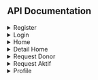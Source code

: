 ## API Documentation
<details>
  
  <summary>Register</summary>
  
  * #### URL : 
    * https://idonorapi-dot-idonorapp2023.et.r.appspot.com/register
  * #### Method : 
    * POST
  * #### Request Body :
    *  `nama` as string
    * `golongan` as string
    * `jenis_kelamin` as string
    * `no_whatsapp` as Int, can't be more than 14 digits and must be at least 11 characters
    * `alamat` as string
    * `email` as string
    * `password` as string

  * #### Response : 
    ```
    {
  
    "message": "Success Register",
    "data": {
        "email": "gmail@gmail.com",
        "password": "mypassword"
        }
    }
    ```
  
  
  </details>

<details>
  
<summary>Login</summary>

* #### URL : 
  * https://idonorapi-dot-idonorapp2023.et.r.appspot.com/login
* #### Method : 
  * POST
* #### Request Body : 
  * `email` as string
  * `password` as string
* #### Response : 
  ```
  {
    "message": "success",
    "login": {
        "nama": "Arif Kurniawan",
        "token": "eyJhbGciOiJIUzI1NiIsInR5cCI6IkpXVCJ9.eyJuYW1hIjoibmFtZSIsImlhdCI6MTY4NjAzMzEwMCwiZXhwIjoxNjg2MTE5NTAwfQ.n19KaWcnfwb5SNJbUuaf-pFOwlGhMTlzO0ZjERkWySU"
      }
  }
  ```

</details>
  
<details>
  
<summary>Home</summary>
  
* #### URL :
  * https://idonorapi-dot-idonorapp2023.et.r.appspot.com/home
* #### Method :
  * GET
* #### Response :
  ```
  {
      "message": "All Request",
      "data": [
          {
              "Rumah Sakit": "Primaya Hospital Bekasi Timur",
              "Dibutuhkan": 1,
              "alamat": "Jl. HM. Joyo Martono No.47, RT.003/RW.021, Margahayu, Kec. Bekasi Tim., Kota Bks",
              "Image URL": "https://maps.googleapis.com/maps/api/place/photo?maxwidth=400&photoreference=AZose0nq--bCxBNBHEtuzClWMYz1yn1n0ZPI4LLjQ9B0hqauJ9UO_TxMnnlcqIcQ0dUe1rLm8zZmbNJqCeqwmtfdh5gPGsGtAuEmV5BK-vpBv0GtaNp7pG1QijcFHW2L37rFNRlb7Y8zj4jy64_gv_iraSStbHeofEI-pYG_7V2pmwZj0nwp"
          },
          {
              "Rumah Sakit": "Rumah Sakit Masmitra",
              "Dibutuhkan": 2,
              "alamat": "Jl. Raya Jati Makmur No.40, RT.001/RW.011, Jatimakmur, Kec. Pd. Gede, Kota Bks",
              "Image URL": "https://maps.googleapis.com/maps/api/place/photo?maxwidth=400&photoreference=AZose0mze8F6kXVLTEqgaClLlPTAEtFyM-0qzJiVumSukl_uoZ1t26VvwAj5-KWsVGsW3Bts6Jiay41DDTGRlI4HcDjJyHIVPPeHv7008Ti8S4IaDrjHqtgpCUWThindAzaP1ut-WOTyvwjoZoxPk1QFqivXFLKhar7TPC32ItgkFS_uaBjB"
          },
          {
              "Rumah Sakit": "Rumah Sakit Umum Daerah Tasikmalaya",
              "Dibutuhkan": 1,
              "alamat": "Jl. Rumah Sakit No.33, Empangsari, Kec. Tawang, Kab. Tasikmalaya, Jawa Barat 46113",
              "Image URL": "https://maps.googleapis.com/maps/api/place/photo?maxwidth=400&photoreference=AZose0mdlBhVfUUp41cyc4yRiDuQMcu8ozSxugBQ4_SsNw_BPGJMtSI4SZ-EzGrleDLKVb6zLwDeZAIryflCMIstxTPxYHib_cSRyuWeziwltN-ptCC1O8wcCZxwT8OvFNULiaUfWJldPyIGgunhY4To3Uvgv0NxZQwv5ybuK7TKYdXw5Vg"
          }
      ]
  }
  ```
</details>
<details>
<summary>Detail Home</summary>
  
* #### URL : 
  * https://idonorapi-dot-idonorapp2023.et.r.appspot.com/detailhome/:rumahsakit
* #### Method :
  * GET
* #### Response : 
  ```
  {
      "message": "Request Di Rumah Sakit Masmitra",
      "Gmaps URL": "https://maps.google.com/maps/place/?q=place_id:ChIJH9N6iEONaS4RHBywLDXTv7I",
      "data": [
          {
              "id": 6871459390,
              "rumah_sakit": "Rumah Sakit Masmitra",
              "nama": "Daniel Dajal",
              "umur": 13456,
              "golongan": "A",
              "no_kamar": "R-60-wc",
              "whatsapp_url": "https://api.whatsapp.com/send?phone=62822543142"
          },
          {
              "id": 7844585202,
              "rumah_sakit": "Rumah Sakit Masmitra",
              "nama": "Supri",
              "umur": 13456,
              "golongan": "A",
              "no_kamar": "R-60-wc",
              "whatsapp_url": "https://api.whatsapp.com/send?phone=62822543142"
          }
      ]
  }  
  ```
</details>

<details>
  <summary>Request Donor</summary>

  * #### URL : 
    * https://idonorapi-dot-idonorapp2023.et.r.appspot.com/reqdonor
  * #### Method : 
    * POST
  * #### Response : 
    ```
      {
        "message": "Success",
        "data": {
            "rumah_sakit": "Rumah Sakit Umum Daerah Tasikmalaya",
            "nama": "Brian",
            "umur": "20",
            "golongan": "A",
            "no_kamar": "B-80-YR",
            "no_whatsapp": "6282200001111"
        }
    }
    ```
</details>

<details>
  <summary>Request Aktif</summary>
  
  * #### URL :
    * https://idonorapi-dot-idonorapp2023.et.r.appspot.com/reqaktif
  * #### Method : 
    * GET
  * #### Response : 
    ```
    {
      "message": "Your Request",
      "data": [
          {
              "id_request": 466787424,
              "id_users": "9",
              "rumah_sakit": "Rumah Sakit Aceh Tamiang",
              "nama": "Brian Sigit44452",
              "umur": 20,
              "golongan": "A",
              "no_kamar": "B-80-YR",
              "no_whatsapp": "6282200001111",
              "whatsapp_url": "https://api.whatsapp.com/send?phone=6282200001111"
          },
          {
              "id_request": 3067690825,
              "id_users": "9",
              "rumah_sakit": "harapan ayah",
              "nama": "Brian Sigit44452",
              "umur": 20,
              "golongan": "A",
              "no_kamar": "B-80-YR",
              "no_whatsapp": "6282200001111",
              "whatsapp_url": "https://api.whatsapp.com/send?phone=6282200001111"
          },
          {
              "id_request": 9844691480,
              "id_users": "9",
              "rumah_sakit": "Rumah Sakit Umum Daerah Yogyakarta",
              "nama": "Brian Sigit44452",
              "umur": 20,
              "golongan": "A",
              "no_kamar": "B-80-YR",
              "no_whatsapp": "6282200001111",
              "whatsapp_url": "https://api.whatsapp.com/send?phone=6282200001111"
          }
      ]
  }
    ```
  </details>
  <details>
  
  <summary>Profile</summary>
  
  * #### URL :
    * https://idonorapi-dot-idonorapp2023.et.r.appspot.com/profile
  * #### Method : 
    * GET
  * #### Response : 
    ```
    {
    "message": "GET profile by id Success",
    "data": [
        {
            "id_users": "9369045468811756",
            "nama": "Sumoirop",
            "golongan": "C",
            "jenis_kelamin": "Laki-Laki",
            "tanggal_lahir": "2001-01-08T17:00:00.000Z",
            "no_whatsapp": 628283922290,
            "alamat": "Summarecon Bekasi",
            "email": "Summarecon@gmail.com"
        }
    ]
    }
    ```
  
  </details>
